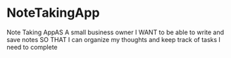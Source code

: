 # NoteTakingApp
Note Taking AppAS A small business owner I WANT to be able to write and save notes SO THAT I can organize my thoughts and keep track of tasks I need to complete
